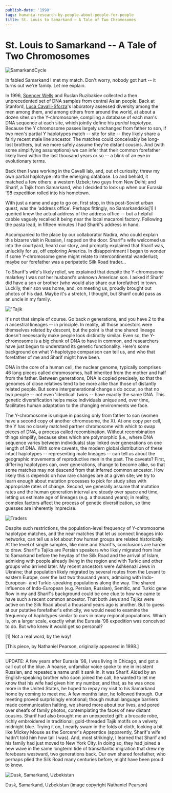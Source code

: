 ```yaml
---
publish-date: '1998'
tags: humania-research-by-people-about-people-for-people
title: St. Louis to Samarkand — A Tale of Two Chromosomes
---
```


# St. Louis to Samarkand -- A Tale of Two Chromosomes

![](/wp-content/uploads/2009/12/samarkandcycle-691x1024.jpg "SamarkandCycle")

In fabled Samarkand I met my match. Don't worry, nobody got hurt -- it turns out we're family. Let me explain.

In 1996, [Spencer Wells](http://en.wikipedia.org/wiki/Spencer_Wells) and Ruslan Ruzibakiev collected a then unprecedented set of DNA samples from central Asian people. Back at Stanford, [Luca Cavalli-Sforza](http://en.wikipedia.org/wiki/Cavalli-Sforza)'s laboratory assessed diversity among the men among them, and among others from around the world, at about a dozen sites on the Y-chromosome, compiling a database of each man's DNA sequence at each site, which jointly define his _partial haplotype_. Because the Y chromosome passes largely unchanged from father to son, if two men's partial Y haplotypes match -- site for site -- they likely share a fairly recent male line ancestor. The matches could conceivably be long-lost brothers, but we more safely assume they're distant cousins. And (with some simplifying assumptions) we can infer that their common forefather likely lived within the last thousand years or so -- a blink of an eye in evolutionary terms.

Back then I was working in the Cavalli lab, and, out of curiosity, threw my own partial haplotype into the emerging database. Lo and behold, it matched a few others: a western Uzbek; two guys from New Delhi; and Sharif, a Tajik from Samarkand, who I decided to look up when our Eurasia '98 expedition rolled into his hometown.

With just a name and age to go on, first stop, in this post-Soviet urban quest, was the 'address office'. Perhaps fittingly, no Samarkandskis[1] I queried knew the actual address of the address office -- but a helpful cabbie vaguely recalled it being near the local macaroni factory. Following the pasta lead, in fifteen minutes I had Sharif's address in hand.

Accompanied to the place by our collaborator Nadira, who could explain this bizarre visit in Russian, I rapped on the door. Sharif's wife welcomed us into the courtyard, heard our story, and promptly explained that Sharif was, unluckily for us, off exploring America. In disappointment I began to wonder if some Y-chromosome gene might relate to intercontinental wanderlust; maybe our forefather was a peripatetic Silk Road trader...

To Sharif's wife's likely relief, we explained that despite the Y-chromosome malarkey I was _not_ her husband's unknown American son. I asked if Sharif did have a son or brother (who would also share our forefather) in town. Luckily, their son was home, and, on meeting us, proudly brought out photos of his dad. Maybe it's a stretch, I thought, but Sharif could pass as an uncle in my family.

!["Tajik](/wp-content/uploads/2009/12/tajikgirl1-1024x700.jpg)

It's not that simple of course. Go back _n_ generations, and you have 2 to the _n_ ancestral lineages -- in principle. In reality, all those ancestors were themselves related by descent, but the point is that one shared lineage doesn't necessarily make people look distinctly similar. Even so, the Y-chromosome is a big chunk of DNA to have in common, and researchers have just begun to understand its genetic functionality. Here's some background on what Y-haplotype comparison can tell us, and who that forefather of me and Sharif might have been.

DNA in the core of a human cell, the nuclear genome, typically comprises 46 long pieces called chromosomes, half inherited from the mother and half from the father. Between generations, DNA is copied precisely, so that the genomes of close relatives tend to be more alike than those of distantly related people. But some intergenerational change s do occur, so that no two people -- not even 'identical' twins -- have exactly the same DNA. This genetic diversification helps make individuals unique and, over time, facilitates human adaptation to the changing environments we face.

The Y-chromosome is unique in passing only from father to son (women have a second copy of another chromosome, the X). At one copy per cell, the Y has no closely matched partner chromosome with which to swap pieces of DNA, a process called recombination. Without recombination things simplify, because sites which are polymorphic (i.e., where DNA sequence varies between individuals) stay linked over generations on one length of DNA. With some caveats, the modern global distribution of these intact haplotypes -- representing male lineages -- can tell us about the geographic movements of reproductive men in the past. The caveats? First, differing haplotypes can, over generations, change to become alike, so that some matches may not descend from that inferred common ancestor. How likely this is depends on how rare changes are at a given site; we try to learn enough about mutation processes to pick for study sites with appropriate rates of change. Second, we generally assume that mutation rates and the human generation interval are steady over space and time, letting us estimate age of lineages (e.g. a thousand years); in reality, complex factors affect the process of genetic diversification, so time guesses are inherently imprecise.

![Traders](/wp-content/uploads/2009/12/serai-1024x682.jpg)

Despite such restrictions, the population-level frequency of Y-chromosome haplotype matches, and the near matches that let us connect lineages into networks, can tell us a lot about how human groups are related historically. At the level of single samples, like mine and Sharif's, conclusions are harder to draw. Sharif's Tajiks are Persian speakers who likely migrated from Iran to Samarkand before the heyday of the Silk Road and the arrival of Islam, admixing with people already living in the region and with Turkic and other groups who arrived later. My recent ancestors were Ashkenazi Jews in Ukraine; that population likely migrated by several routes from the Levant to eastern Europe, over the last two thousand years, admixing with Indo-European- and Turkic-speaking populations along the way. The shared influence of Indo-European (e.g. Persian, Russian), Semitic, and Turkic gene flow in my and Sharif's background could be one clue to how we came to have such a recent common ancestor. That both Jews and Tajiks were active on the Silk Road about a thousand years ago is another. But to guess at our putative forefather's ethnicity, we would need to examine the frequency of haplotypes similar to ours in many regional populations. Which is, on a larger scale, exactly what the Eurasia '98 expedition was conceived to do. But who knew it would get so personal?

[1] Not a real word, by the way!

[This piece, by Nathaniel Pearson, originally appeared in 1998.]

--------------------------------------------------------------------------------

UPDATE: A few years after Eurasia '98, I was living in Chicago, and got a call out of the blue. A hoarse, unfamiliar voice spoke to me in insistent Russian, and repeated a name until it sank in. It was Sharif. Aided by an English-speaking brother who soon joined the call, he wanted to let me know that his wife had given him my number, and that, as he was once more in the United States, he hoped to repay my visit to his Samarkand home by coming to meet me. A few months later, he followed through. Our meeting proved surprisingly emotional; though mutual language barriers made communication halting, we shared more about our lives, and pored over sheafs of family photos, contemplating the faces of new distant cousins. Sharif had also brought me an unexpected gift: a brocade robe, richly embroidered in traditional, gold-threaded Tajik motifs on a velvety midnight blue. Trying it on, I nearly swam in the folds of cloth, looking a bit like Mickey Mouse as the Sorcerer's Apprentice (apparently, Sharif's wife hadn't told him how tall I was). And, most strikingly, I learned that Sharif and his family had just moved to New York City. In doing so, they had joined a new wave in the same longterm tide of transatlantic migration that drew my forebears westward, two generations back. Our own shared forefather, who perhaps plied the Silk Road many centuries before, might have been proud to know.

![Dusk, Samarkand, Uzbekistan](/wp-content/uploads/2009/12/samarkandcycle2-1023x669.jpg "samarkandcycle2")

Dusk, Samarkand, Uzbekistan (image copyright Nathaniel Pearson)
